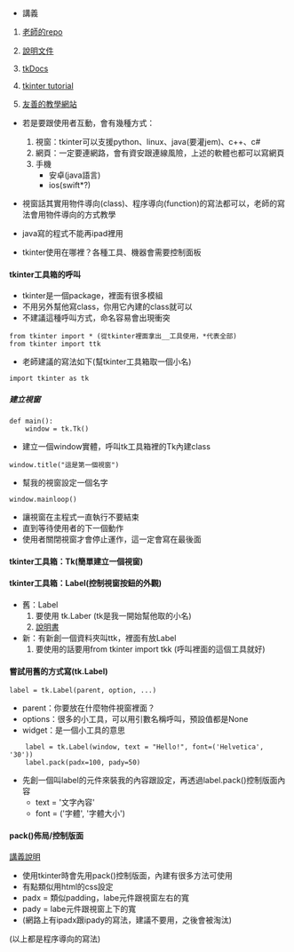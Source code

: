 - 講義

1. [老師的repo](https://github.com/roberthsu2003/pythonWindow/tree/master/%E5%88%9D%E8%A6%8Btkinter)

2. [說明文件](https://anzeljg.github.io/rin2/book2/2405/docs/tkinter/index.html)

3. [tkDocs](https://tkdocs.com/tutorial/index.html)

4. [tkinter tutorial](https://www.pythontutorial.net/tkinter/)

5. [友善的教學網站](https://steam.oxxostudio.tw/category/python/tkinter/start.html)

- 若是要跟使用者互動，會有幾種方式：
    1. 視窗：tkinter可以支援python、linux、java(要灌jem)、c++、c#
    2. 網頁：一定要連網路，會有資安跟連線風險，上述的軟體也都可以寫網頁
    3. 手機
        - 安卓(java語言)
        - ios(swift*?)

- 視窗話其實用物件導向(class)、程序導向(function)的寫法都可以，老師的寫法會用物件導向的方式教學

- java寫的程式不能再ipad裡用
- tkinter使用在哪裡？各種工具、機器會需要控制面板

#### tkinter工具箱的呼叫

- tkinter是一個package，裡面有很多模組
- 不用另外幫他寫class，你用它內建的class就可以
- 不建議這種呼叫方式，命名容易會出現衝突

```
from tkinter import * (從tkinter裡面拿出__工具使用，*代表全部)
from tkinter import ttk
```

- 老師建議的寫法如下(幫tkinter工具箱取一個小名)

```
import tkinter as tk
```

##### 建立視窗
```
def main():
    window = tk.Tk()
```
- 建立一個window實體，呼叫tk工具箱裡的Tk內建class

```
window.title("這是第一個視窗") 
```
- 幫我的視窗設定一個名字

```
window.mainloop() 
```
- 讓視窗在主程式一直執行不要結束
- 直到等待使用者的下一個動作
- 使用者關閉視窗才會停止運作，這一定會寫在最後面

#### tkinter工具箱：Tk(簡單建立一個視窗)

#### tkinter工具箱：Label(控制視窗按鈕的外觀)



- 舊：Label
    1. 要使用 tk.Laber (tk是我一開始幫他取的小名)
    2. [說明書](https://www.pythontutorial.net/tkinter/tkinter-label/)
- 新：有新創一個資料夾叫ttk，裡面有放Label
    1. 要使用的話要用from tkinter import tkk (呼叫裡面的這個工具就好)

#### 嘗試用舊的方式寫(tk.Label)

```
label = tk.Label(parent, option, ...)
```
- parent：你要放在什麼物件視窗裡面？
- options：很多的小工具，可以用引數名稱呼叫，預設值都是None
- widget：是一個小工具的意思

```
    label = tk.Label(window, text = "Hello!", font=('Helvetica', '30'))
    label.pack(padx=100, pady=50) 
```
- 先創一個叫label的元件來裝我的內容跟設定，再透過label.pack()控制版面內容
    - text = '文字內容'
    - font = ('字體', '字體大小')

#### pack()佈局/控制版面

[講義說明](https://steam.oxxostudio.tw/category/python/tkinter/pack.html#a3)

- 使用tkinter時會先用pack()控制版面，內建有很多方法可使用
- 有點類似用html的css設定
- padx = 類似padding，labe元件跟視窗左右的寬
- pady = labe元件跟視窗上下的寬
- (網路上有ipadx跟ipady的寫法，建議不要用，之後會被淘汰)

(以上都是程序導向的寫法)

